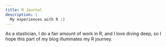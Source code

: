```yaml
---
title: R Journal
description: | 
  My experiences with R :)
---
```



As a stastician, I do a fair amount of work 
in R, and I love diving deep, so I hope this 
part of my blog illuminates my R journey.
